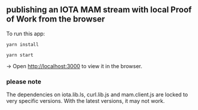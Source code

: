 
## publishing an IOTA MAM stream with local Proof of Work from the browser 

To run this app:

`yarn install`

`yarn start`

-> Open [http://localhost:3000](http://localhost:3000) to view it in the browser.


### please note
The dependencies on iota.lib.ls, curl.lib.js and mam.client.js are locked to very specific versions.
With the latest versions, it may not work.